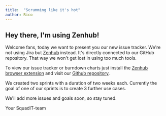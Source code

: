 ```yaml
---
title:  "Scrumming like it's hot"
author: Rico
---
```

## Hey there, I'm using Zenhub!
Welcome fans, today we want to present you our new issue tracker. We're not using Jira but [Zenhub](https://www.zenhub.com/) instead.
It's directly connected to our GitHub repository. That way we won't get lost in using too much tools.

To view our issue tracker or burndown charts just install the [Zenhub browser extension](https://www.zenhub.com/) and visit our [Github repository](https://github.com/PalatinCoder/SquadIT.WebApp).

We created two sprints with a duration of two weeks each. Currently the goal of one of our sprints is to create 3 further use cases.

We'll add more issues and goals soon, so stay tuned.

Your SquadIT-team
